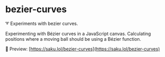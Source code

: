 # bezier-curves
➰ Experiments with bezier curves.

Experimenting with Bézier curves in a JavaScript canvas. Calculating positions where a moving ball should be using a Bézier function.

🔗 Preview: [https://saku.lol/bezier-curves](https://saku.lol/bezier-curves)
